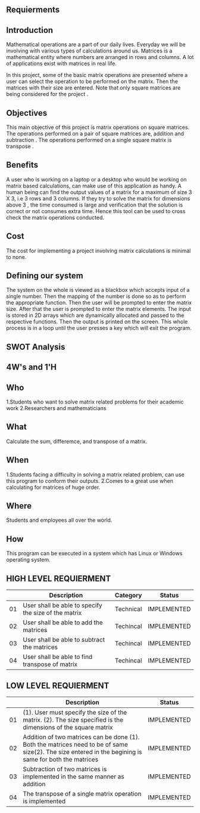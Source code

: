 ## Requierments


## Introduction
Mathematical operations are a part of our daily lives. Everyday we will be involving with various types of calculations around us. Matrices is a mathematical entity where numbers are arranged in rows and columns. A lot of applications exist with matrices in real life.

In this project, some of the basic matrix operations are presented where a user can select the operation to be performed on the matrix. Then the matrices with their size are entered. Note that only square matrices are being considered for the project .

## Objectives
This main objective of this project is matrix operations on square matrices. The operations performed on a pair of square matrices are, addition and subtraction . The operations performed on a single square matrix is transpose .


## Benefits
A user who is working on a laptop or a desktop who would be working on matrix based calculations, can make use of this application as handy. A human being can find the output values of a matrix for a maximum of size 3 X 3, i.e 3 rows and 3 columns. If they try to solve the matrix for dimensions above 3 , the time consumed is large and verification that the solution is correct or not consumes extra time. Hence this tool can be used to cross check the matrix operations conducted.

## Cost
The cost for implementing a project involving matrix calculations is minimal to none. 

## Defining our system
The system on the whole is viewed as a blackbox which accepts input of a single number. Then the mapping of the number is done so as to perform the appropriate function. Then the user will be prompted to enter the matrix size. After that the user is prompted to enter the matrix elements. The input is stored in 2D arrays which are dynamically allocated and passed to the respective functions. Then the output is printed on the screen. This whole process is in a loop until the user presses a key which will exit the program.

## SWOT Analysis

## 4W's and 1'H

## Who
1.Students who want to solve matrix related problems for their academic work
2.Researchers and mathematicians

## What
Calculate the sum, differemce, and transpose of a matrix.

## When
1.Students facing a difficulty in solving a matrix related problem, can use this program to conform their outputs.
2.Comes to a great use when calculating for matrices of huge order.


## Where
Students and employees  all over the world.

## How
This program can be executed in a system which has Linux or Windows operating system.


## HIGH LEVEL REQUIERMENT

|  |Description|Category|Status|
|--|--|--|--|
|01|User shall be able to specify the size of the matrix|Technical|IMPLEMENTED|
|02|User shall be able to add the matrices|Techincal|IMPLEMENTED|
|03|User shall be able to subtract the matrices|Techincal|IMPLEMENTED|
|04|User shall be able to find  transpose of matrix|Techincal	|IMPLEMENTED|


## LOW LEVEL REQUIERMENT

|  |Description|Status|
|--|--|--|
|01|(1). User must specify the size of the matrix. (2). The size specified is the dimensions of the square matrix|IMPLEMENTED|
|02|Addition of two matrices can be done (1). Both the matrices need to be of same size(2). The size entered in the begining is same for both the matrices|IMPLEMENTED|
|03|Subtraction of two matrices is implemented in the same manner as addition|IMPLEMENTED|
|04|The transpose of a single matrix operation is implemented|IMPLEMENTED|





